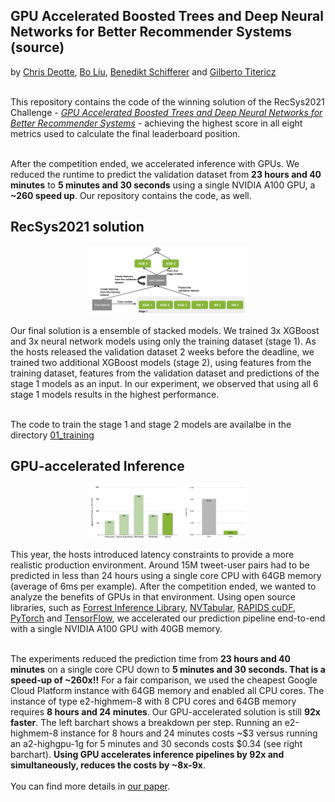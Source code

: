 ## GPU Accelerated Boosted Trees and Deep Neural Networks for Better Recommender Systems (source)

by [Chris Deotte](https://www.kaggle.com/cdeotte), [Bo Liu](https://www.kaggle.com/boliu0), [Benedikt Schifferer](https://www.linkedin.com/in/benedikt-schifferer/) and [Gilberto Titericz](https://www.linkedin.com/in/giba1/)<br><br>

This repository contains the code of the winning solution of the RecSys2021 Challenge - [*GPU Accelerated Boosted Trees and Deep Neural Networks for Better Recommender Systems*](./GPU-Accelerated-Boosted-Trees-and-Deep-Neural-Networks-for-Better-Recommender-Systems.pdf)  - achieving the highest score in all eight metrics used to calculate the final leaderboard position.<br><br>

After the competition ended, we accelerated inference with GPUs. We reduced the runtime to predict the validation dataset from **23 hours and 40 minutes** to **5 minutes and 30 seconds** using a single NVIDIA A100 GPU, a **~260 speed up**. Our repository contains the code, as well.

## RecSys2021 solution

<p align="center">
  <img src="./imgs/stack.png" width="50%" >
</p>

Our final solution is a ensemble of stacked models. We trained 3x XGBoost and 3x neural network models using only the training dataset (stage 1). As the hosts released the validation dataset 2 weeks before the deadline, we trained two additional XGBoost models (stage 2), using features from the training dataset, features from the validation dataset and predictions of the stage 1 models as an input. In our experiment, we observed that using all 6 stage 1 models results in the highest performance.<br><br>

The code to train the stage 1 and stage 2 models are availalbe in the directory [01_training](./01_training/)

## GPU-accelerated Inference

<p align="center">
  <img src="./imgs/speedup.png" width="50%" >
</p>

This year, the hosts introduced latency constraints to provide a more realistic production environment. Around 15M tweet-user pairs had to be predicted in less than 24 hours using a single core CPU with 64GB memory (average of 6ms per example). After the competition ended, we wanted to analyze the benefits of GPUs in that environment. Using open source libraries, such as [Forrest Inference Library](https://github.com/rapidsai/cuml), [NVTabular](https://github.com/NVIDIA/NVTabular/), [RAPIDS cuDF](https://github.com/rapidsai/cudf/), [PyTorch](https://pytorch.org/) and [TensorFlow](https://www.tensorflow.org/), we accelerated our prediction pipeline end-to-end with a single NVIDIA A100 GPU with 40GB memory.<br><br>

The experiments reduced the prediction time from **23 hours and 40 minutes** on a single core CPU down to **5 minutes and 30 seconds. That is a speed-up of ~260x!!** For a fair comparison, we used the cheapest Google Cloud Platform instance with 64GB memory and enabled all CPU cores. The instance of type e2-highmem-8 with 8 CPU cores and 64GB memory requires **8 hours and 24 minutes**. Our GPU-accelerated solution is still **92x faster**. The left barchart shows a breakdown per step. Running an e2-highmem-8 instance for 8 hours and 24 minutes costs ~$3 versus running an a2-highgpu-1g for 5 minutes and 30 seconds costs $0.34 (see right barchart). **Using GPU accelerates inference pipelines by 92x and simultaneously, reduces the costs by ~8x-9x**.<br><br>
You can find more details in [our paper](./GPU-Accelerated-Boosted-Trees-and-Deep-Neural-Networks-for-Better-Recommender-Systems.pdf).

